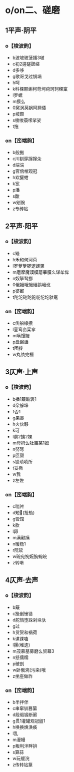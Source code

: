 ﻿# o/on二、磋磨
## 1平声·阴平
### o【梭波韵】
- b波坡玻菠播3啵
- c初2搓磋蹉嵯
- d多哆
- g歌哥戈过锅埚
- h呵
- k科棵颗蝌柯苛坷疴珂轲稞窠
- l罗螺
- m摸么
- 0窝涡莴蜗阿屙倭
- p坡颇
- s梭唆蓑嗦挲娑
- t拖
### on【峦端韵】 
- b般搬
- c川钏穿蹿撺汆
- d端湍
- g官倌棺观冠
- h欢獾蚶
- k宽
- p潘
- s酸
- w剜豌
- z专砖钻
## 2平声·阳平
### o【梭波韵】 
- c矬
- h禾和何河荷
- l罗萝箩锣逻螺骡
- m磨摩魔馍模蘑摹膜么谋牟侔
- n奴孥驽挪
- 0俄娥哦蛾硪鹅峨讹
- p婆鄱
- t陀沱砣跎驼鸵佗坨驮鼍
### on【峦端韵】 
- c传船椽攒
- l銮鸾峦栾挛
- m瞒馒鳗
- p盘磐蟠
- t团抟
- w丸纨完桓
## 3仄声·上声
### o【梭波韵】
- b播1簸跛褒1
- d朵躲垛
- f否1
- g果裹
- h火伙夥
- k可
- l虏2掳2裸
- m母拇么牡亩某1姆
- n努弩
- p叵颇
- s锁琐唢所
- t妥椭
- w我
- z左佐
### on【峦端韵】 
- c喘舛
- d短𰄞(抢劫)
- g管馆
- k款
- l卵
- m满颟蹒
- n暖橹1
- r阮软
- w碗宛惋婉腕蜿皖
- z转啭
## 4仄声·去声
### o【梭波韵】 
- b簸
- c挫剉锉错
- d舵惰堕跺剁垛驮
- g过
- h货贺和祸荷
- k课锞嗑
- l摞(堆迭) 
- m茂慕墓募磨么贸幕3
- n怒儒糯
- p破剖
- w卧俄涴(污染)哦
- z坐座做祚
### on【峦端韵】 
- b半拌伴
- c串窜钏篡纂
- d段缎锻断簖
- g贯1灌罐观冠盥1
- h唤换焕涣痪
- l乱
- m漫幔
- p叛判泮畔拚
- s算蒜
- w玩缓浣
- z传转钻篆
